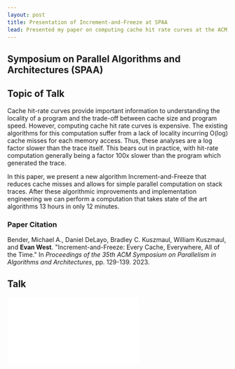 ```yaml
---
layout: post
title: Presentation of Increment-and-Freeze at SPAA
lead: Presented my paper on computing cache hit rate curves at the ACM Symposium on Parallel Algorithms and Architectures.
---
```


## Symposium on Parallel Algorithms and Architectures (SPAA)


## Topic of Talk
Cache hit-rate curves provide important information to understanding the locality of a program and the trade-off between cache size and program speed. However, computing cache hit rate curves is expensive. The existing algorithms for this computation suffer from a lack of locality incurring O(log) cache misses for each memory access. Thus, these analyses are a log factor slower than the trace itself. This bears out in practice, with hit-rate computation generally being a factor 100x slower than the program which generated the trace.

In this paper, we present a new algorithm Increment-and-Freeze that reduces cache misses and allows for simple parallel computation on stack traces. After these algorithmic improvements and implementation engineering we can perform a computation that takes state of the art algorithms 13 hours in only 12 minutes.

### Paper Citation
Bender, Michael A., Daniel DeLayo, Bradley C. Kuszmaul, William Kuszmaul, and **Evan West**. "Increment-and-Freeze: Every Cache, Everywhere, All of the Time." In *Proceedings of the 35th ACM Symposium on Parallelism in Algorithms and Architectures*, pp. 129-139. 2023.

## Talk
[![](/assets/files/IAFSPAA'23.pdf)](/assets/files/IAFSPAA'23.pdf)
